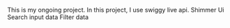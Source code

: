 
This is my ongoing project.
In this project, I use swiggy live api.
Shimmer Ui
Search input data
Filter data
